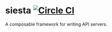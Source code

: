 siesta [![Circle CI](https://circleci.com/gh/VividCortex/siesta.png?style=badge&circle-token=6b783c688fd8c3faed3554ca1e3548168ed87b10)](https://circleci.com/gh/VividCortex/siesta)
====
A composable framework for writing API servers.
